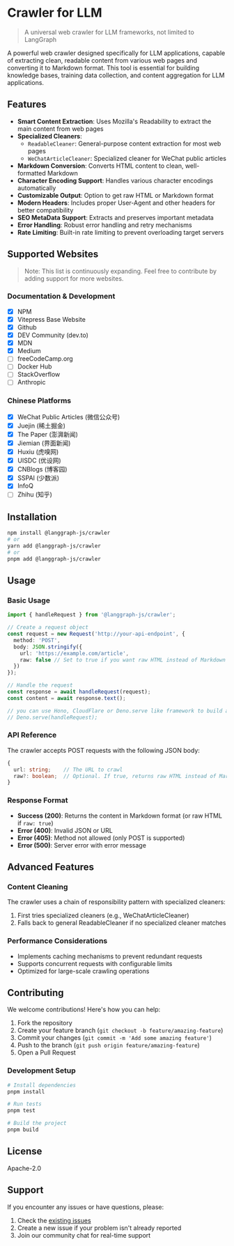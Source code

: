 # Crawler for LLM

> A universal web crawler for LLM frameworks, not limited to LangGraph

A powerful web crawler designed specifically for LLM applications, capable of extracting clean, readable content from various web pages and converting it to Markdown format. This tool is essential for building knowledge bases, training data collection, and content aggregation for LLM applications.

## Features

- **Smart Content Extraction**: Uses Mozilla's Readability to extract the main content from web pages
- **Specialized Cleaners**:
  - `ReadableCleaner`: General-purpose content extraction for most web pages
  - `WeChatArticleCleaner`: Specialized cleaner for WeChat public articles
- **Markdown Conversion**: Converts HTML content to clean, well-formatted Markdown
- **Character Encoding Support**: Handles various character encodings automatically
- **Customizable Output**: Option to get raw HTML or Markdown format
- **Modern Headers**: Includes proper User-Agent and other headers for better compatibility
- **SEO MetaData Support**: Extracts and preserves important metadata
- **Error Handling**: Robust error handling and retry mechanisms
- **Rate Limiting**: Built-in rate limiting to prevent overloading target servers

## Supported Websites

> Note: This list is continuously expanding. Feel free to contribute by adding support for more websites.

### Documentation & Development

- [x] NPM
- [x] Vitepress Base Website
- [x] Github
- [x] DEV Community (dev.to)
- [x] MDN
- [x] Medium
- [ ] freeCodeCamp.org
- [ ] Docker Hub
- [ ] StackOverflow
- [ ] Anthropic

### Chinese Platforms

- [x] WeChat Public Articles (微信公众号)
- [x] Juejin (稀土掘金)
- [x] The Paper (澎湃新闻)
- [x] Jiemian (界面新闻)
- [x] Huxiu (虎嗅网)
- [x] UISDC (优设网)
- [x] CNBlogs (博客园)
- [x] SSPAI (少数派)
- [x] InfoQ
- [ ] Zhihu (知乎)

## Installation

```bash
npm install @langgraph-js/crawler
# or
yarn add @langgraph-js/crawler
# or
pnpm add @langgraph-js/crawler
```

## Usage

### Basic Usage

```typescript
import { handleRequest } from '@langgraph-js/crawler';

// Create a request object
const request = new Request('http://your-api-endpoint', {
  method: 'POST',
  body: JSON.stringify({
    url: 'https://example.com/article',
    raw: false // Set to true if you want raw HTML instead of Markdown
  })
});

// Handle the request
const response = await handleRequest(request);
const content = await response.text();

// you can use Hono, CloudFlare or Deno.serve like framework to build a server
// Deno.serve(handleRequest);
```

### API Reference

The crawler accepts POST requests with the following JSON body:

```typescript
{
  url: string;    // The URL to crawl
  raw?: boolean;  // Optional. If true, returns raw HTML instead of Markdown
}
```

### Response Format

- **Success (200)**: Returns the content in Markdown format (or raw HTML if `raw: true`)
- **Error (400)**: Invalid JSON or URL
- **Error (405)**: Method not allowed (only POST is supported)
- **Error (500)**: Server error with error message

## Advanced Features

### Content Cleaning

The crawler uses a chain of responsibility pattern with specialized cleaners:

1. First tries specialized cleaners (e.g., WeChatArticleCleaner)
2. Falls back to general ReadableCleaner if no specialized cleaner matches

### Performance Considerations

- Implements caching mechanisms to prevent redundant requests
- Supports concurrent requests with configurable limits
- Optimized for large-scale crawling operations

## Contributing

We welcome contributions! Here's how you can help:

1. Fork the repository
2. Create your feature branch (`git checkout -b feature/amazing-feature`)
3. Commit your changes (`git commit -m 'Add some amazing feature'`)
4. Push to the branch (`git push origin feature/amazing-feature`)
5. Open a Pull Request

### Development Setup

```bash
# Install dependencies
pnpm install

# Run tests
pnpm test

# Build the project
pnpm build
```

## License

Apache-2.0

## Support

If you encounter any issues or have questions, please:

1. Check the [existing issues](https://github.com/your-repo/issues)
2. Create a new issue if your problem isn't already reported
3. Join our community chat for real-time support

